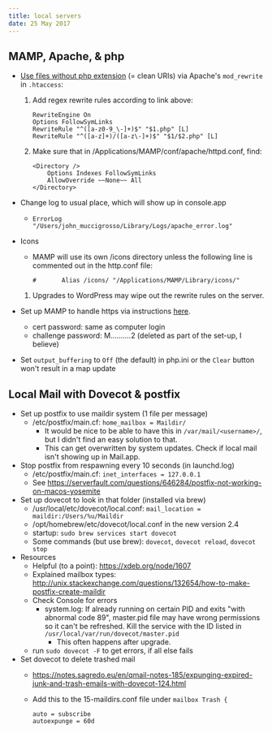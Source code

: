 ```yaml
---
title: local servers
date: 25 May 2017
---
```


## MAMP, Apache, & php

- [Use files without php extension](http://wettone.com/code/clean-urls) (= clean URIs) via Apache's `mod_rewrite` in `.htaccess`:
	1. Add regex rewrite rules according to link above:  
  
    	```
    	RewriteEngine On  
    	Options FollowSymLinks  
    	RewriteRule "^([a-z0-9_\-]+)$" "$1.php" [L]  
    	RewriteRule "^([a-z]+)/([a-z\-]+)$" "$1/$2.php" [L]  
    	```
    	
	1. Make sure that in /Applications/MAMP/conf/apache/httpd.conf, find:
	
		```
		<Directory />
		    Options Indexes FollowSymLinks
		    AllowOverride ~~None~~ All
		</Directory>
		```

- Change log to usual place, which will show up in console.app
	- `ErrorLog "/Users/john_muccigrosso/Library/Logs/apache_error.log"`

- Icons
    - MAMP will use its own /icons directory unless the following line is commented out in the http.conf file:

        ```
        #       Alias /icons/ "/Applications/MAMP/Library/icons/"
        ```
    1. Upgrades to WordPress may wipe out the rewrite rules on the server.

- Set up MAMP to handle https via instructions [here](https://davescripts.com/set-up-ssl-on-a-virtual-host-on-mamp).
    - cert password: same as computer login
    - challenge password: M..........2 (deleted as part of the set-up, I believe)

- Set `output_buffering` to `Off` (the default) in php.ini or the `Clear` button won't result in a map update


## Local Mail with Dovecot & postfix

- Set up postfix to use maildir system (1 file per message)
	- /etc/postfix/main.cf: `home_mailbox = Maildir/`
		- It would be nice to be able to have this in `/var/mail/<username>/`, but I didn't find an easy solution to that.
		- This can get overwritten by system updates. Check if local mail isn't showing up in Mail.app.
- Stop postfix from respawning every 10 seconds (in launchd.log)
    - /etc/postfix/main.cf: `inet_interfaces = 127.0.0.1`
    - See <https://serverfault.com/questions/646284/postfix-not-working-on-macos-yosemite>
- Set up dovecot to look in that folder (installed via brew)
	- /usr/local/etc/dovecot/local.conf: `mail_location = maildir:/Users/%u/Maildir`
	- /opt/homebrew/etc/dovecot/local.conf in the new version 2.4
	- startup: `sudo brew services start dovecot`
	- Some commands (but use brew): `dovecot`, `dovecot reload`, `dovecot stop`
- Resources
    - Helpful (to a point): <https://xdeb.org/node/1607>
    - Explained mailbox types: <http://unix.stackexchange.com/questions/132654/how-to-make-postfix-create-maildir>
    - Check Console for errors
        - system.log: If already running on certain PID and exits "with abnormal code 89", master.pid file may have wrong permissions so it can't be refreshed. Kill the service with the ID listed in `/usr/local/var/run/dovecot/master.pid` 
            - This often happens after upgrade.
    - run `sudo dovecot -F` to get errors, if all else fails
- Set dovecot to delete trashed mail
    - <https://notes.sagredo.eu/en/qmail-notes-185/expunging-expired-junk-and-trash-emails-with-dovecot-124.html>
    - Add this to the 15-maildirs.conf file under `mailbox Trash {`
    
        ```
        auto = subscribe
        autoexpunge = 60d
        ```
